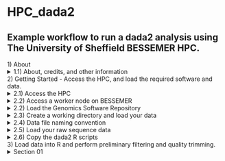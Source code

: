 # HPC_dada2
## Example workflow to run a dada2 analysis using The University of Sheffield BESSEMER HPC.

<summary>1) About</summary>
  <details>
  <summary>1.1) About, credits, and other information</summary>

  This HPC tutorial is based largely upon the dada2 (v.1.8) tutorial published by
  Benjamin Callahan on the dada2 GitHub page
  (https://benjjneb.github.io/dada2/tutorial_1_8.html).

  The core of the data processing is identical to that in the above, with modifications
  to allow it to be easily run on a remote HPC system.

  Whilst it has been written for use with The University of Sheffield's
  [BESSEMER](https://docs.hpc.shef.ac.uk/en/latest/bessemer/index.html) system,
  the below should be applicable to any GNU/Linux based HPC system, with
  appropriate modification (your mileage may vary).

  Code which the user (that's you) must run is highlighted in a code block like this:
  ```
  I am code - you must run me
  ```
  Sometimes the desired output from a command is included in the code block as a comment.
  For example:
  ```
  Running this command
  # Should produce this output
  ```

  Filepaths are highlighted within normal text like this:

  `/home/user/a_file_path`

  Contact: Graeme Fox //  g.fox@sheffield.ac.uk // graeme.fox87@gmail.com // [@graefox](https://twitter.com/graefox)
  </details>

<summary>2) Getting Started - Access the HPC, and load the required software and data.</summary>
  <details><summary>2.1) Access the HPC</summary><blockquote>
  To access the BESSEMER high-performance computer (HPC) you must be connected
  to the university network - this can be achieved remotely by using the
  virtual private network (VPN) service.

  [Please see the university IT pages for details on how to connect to the VPN.](https://students.sheffield.ac.uk/it-services/vpn)

  Once connected to the VPN you also need to connect to the HPC using a secure shell (SSH)
  connection. This can be achieved using the command line (advanced) or software
  such as [MobaXterm](https://mobaxterm.mobatek.net/).

  [See the university pages for guidance on how to connect to the VPN](https://docs.hpc.shef.ac.uk/en/latest/hpc/index.html).
  </details></blockquote>

  <details><summary>2.2) Access a worker node on BESSEMER</summary><blockquote>
  Once you have successfully logged into BESSEMER, you need to access a worker node:

  ```
  srun --pty bash -l
  ```
  You should see that the command prompt has changed from

  ```
  [<user>@bessemer-login2 ~]$
  ```
  to
  ```
  [<user>@bessemer-node001 ~]$
  ```
  ...where \<user\> is your The University of Sheffield (TUoS) IT username.
  Wherever \<user\> appears in this document, substitute it with your University of Sheffield (TUoS) IT username.

  </details></blockquote>

  <details><summary>2.2) Load the Genomics Software Repository</summary><blockquote>

  The Genomics Software Repository contains several pre-loaded pieces of software
  useful for a range of genomics-based analyses, including this one.

  Did you receive the following message when you accessed the worker node?
  ```
  Your account is set up to use the Genomics Software Repository
  ```

  If so, you are set up and do not need to do the following step.
  If not, enter the following:
  ```
  echo -e "if [[ -e '/usr/local/extras/Genomics' ]];\nthen\n\tsource /usr/local/extras/Genomics/.bashrc\nfi" >> $HOME/.bash_profile
  ```
  ...and then re-load your profile:
  ```
  source ~/.bash_profile
  ```
  Upon re-loading, you should see the message relating to the Genomics Software Repository above.
  </details></blockquote>

  <details><summary>2.3) Create a working directory and load your data</summary><blockquote>

  You should work in the directory `/fastdata` on BESSEMER as this allows shared access to your files
  and commands, useful for troubleshooting.

  Check if you already have a directory in `/fastdata`.

  ```
  ls /usr/<user>
  ```

  If you receive the message
  ```
  ls: cannot access /fastdata/<user>: No such file or directory
  ```
  Then you need to create a new folder in `/fastdata` using the command exactly as it appears below:

  ```
  mkdir -m 0700 /fastdata/$USER
  ```

  Create new subdirectories to keep your scripts and data files organised:
  ```
  mkdir /fastdata/$USER/my_project
  mkdir /fastdata/$USER/my_project/scripts
  mkdir /fastdata/$USER/my_project/raw_data
  mkdir /fastdata/$USER/my_project/working_data
  ```
  </details></blockquote>

  <details><summary>2.4) Data file naming convention</summary><blockquote>

  The workflow assumes that the `/fastdata/<user>my_project/raw_data` directory contains sequence data that is:

  * Paired (two files per biological sample)

  * Demultiplexed

  * FASTQ format

  * (optional, but recommended) in the compressed .gz format

  Each pair of files relating to each biological sample should have the following naming convention:

  `<sample_ID>_S<##>_R1_001.fastq.gz`

  `<sample_ID>_S<##>_R2_001.fastq.gz`

  Where <sample_ID> is a unique identifier, and S<##> is a sample number (generally assigned by the sequencer itself).

  For example, a pair of files might look like this:

  `SoilGB_S01_R1_001.fastq.gz`

  `SoilGB_S01_R2_001.fastq.gz`
  </details></blockquote>

  <details><summary>2.5) Load your raw sequence data</summary><blockquote>

  If you have sequenced your samples with NEOF, and have been notified that your data
  has been received, then you should be able to find your data on the HPC server.

  Data is generally stored in the shared space `/shared/molecol2/NBAF/MiSeq/`.

  View the data directories contained within it and identify the one that belongs to you.
  ```
  ls /shared/molecol2/NBAF/MiSeq/
  ```

  If, for example, your data directory was called `NBAF_project_010122`, then you would
  copy it onto your raw_data directory with the following:
  ```
  cp -r /shared/molecol2/NBAF/MiSeq/NBAF_project_010122/ /fastdata/<user>/my_project/raw_data/
  ```

  Alternatively, to copy data from your personal computer onto the HPC you need to use a file transfer
  application such as 'scp' (advanced), MobaXterm, or [FileZilla](https://filezilla-project.org/).
  Ensure to copy the data into your `/fastdata/<user>my_project/raw_data folder`.

  Run 'ls' on your `raw_data` folder and you should see something like the following
  </details></blockquote>

  <details><summary>2.6) Copy the dada2 R scripts</summary><blockquote>

  Copy the required R scripts for the dada2 workflow into your `scripts`

  ```
  cp /fastdata/bi1xgf/dada2_hpc_scripts/* /fastdata/<user>/scripts
  ```
  </details></blockquote>

<summary>3) Load data into R and perform preliminary filtering and quality trimming.</summary>
  <details><summary>Section 01</summary><blockquote>
  Ensure you are in the `my_project` directory and that you have the `raw_data` directory containing your sequence files
  and the `scripts` directory containing the R scripts.

  ```
  pwd
  # /fastdata/<user>/my_project
  ```
  module load R
  /usr/local/packages/live/eb/R/4.0.0-foss-2020a/bin/R
  </details></blockquote>
